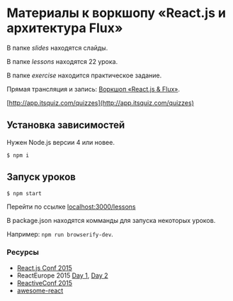 # Материалы к воркшопу «React.js и архитектура Flux»

В папке *slides* находятся слайды.

В папке *lessons* находятся 22 урока.

В папке *exercise* находится практическое задание.

Прямая трансляция и запись: [Воркшоп «React.js & Flux»](https://www.youtube.com/watch?v=eIsrPJahdiU).

[http://app.itsquiz.com/quizzes](http://app.itsquiz.com/quizzes)

## Установка зависимостей

Нужен Node.js версии 4 или новее.

```
$ npm i
```

## Запуск уроков

```
$ npm start
```

Перейти по ссылке [localhost:3000/lessons](http://localhost:3000/lessons)

В package.json находятся комманды для запуска некоторых уроков.

Например: `npm run browserify-dev`.

### Ресурсы

- [React.js Conf 2015](https://www.youtube.com/playlist?list=PLb0IAmt7-GS1cbw4qonlQztYV1TAW0sCr)
- ReactEurope 2015 [Day 1](https://www.youtube.com/playlist?list=PLCC436JpVnK0Phxld2dD4tM4xPMxJCiRD), [Day 2](https://www.youtube.com/playlist?list=PLCC436JpVnK3HvUSAHpt-LRJkIK8pQG6R)
- [ReactiveConf 2015](https://www.youtube.com/channel/UCBHdUnixTWymmXBIw12Y8Qg/videos)
- [awesome-react](https://github.com/enaqx/awesome-react)
